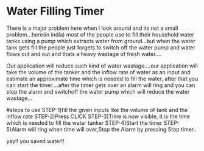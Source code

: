 
# Water Filling Timer

There is a major problem here when i look around and its not a small problem...here(in india) most of the people use to fill their household water tanks using a pump which extracts water from ground...but when the water tank gets fill the people just forgets to switch off the water pump and water flows out and out and thats a heavy wastage of fresh water....

Our application will reduce such kind of water wastage....our application will take the volume of the tanker and the inflow rate of water as an input and estimate an approximate time which is needed to fill the water, after that you can start the timer....after the timer gets over an alarm will ring and you can stop the alarm and switchoff the water pump which will reduce the water wastage...

#steps to use
STEP-1)fill the given inputs like the volume of tank and the inflow rate
STEP-2)Press CLICK
STEP-3)Time is now visible, it is the time which is needed to fill the water tanker
STEP-4)Start the timer
STEP-5)Alarm will ring when time will over,Stop the Alarm by pressing Stop timer..

yay!! you saved water!! 